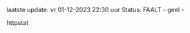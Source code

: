 laatste update: 
vr 01-12-2023 22:30   uur 
Status: FAALT - geel - 
<div class="service Y">httpstat</div>